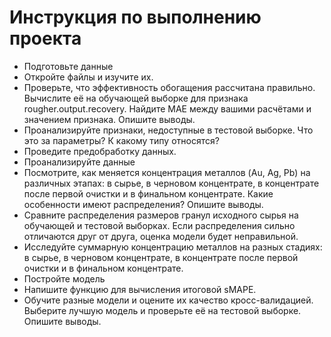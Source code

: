 # Инструкция по выполнению проекта #
- Подготовьте данные
- Откройте файлы и изучите их.
- Проверьте, что эффективность обогащения рассчитана правильно. Вычислите её на обучающей выборке для признака rougher.output.recovery. Найдите MAE между вашими расчётами и значением признака. Опишите выводы.
- Проанализируйте признаки, недоступные в тестовой выборке. Что это за параметры? К какому типу относятся?
- Проведите предобработку данных.
- Проанализируйте данные
- Посмотрите, как меняется концентрация металлов (Au, Ag, Pb) на различных этапах: в сырье, в черновом концентрате, в концентрате после первой очистки и в финальном концентрате. Какие особенности имеют распределения? Опишите выводы.
-  Сравните распределения размеров гранул исходного сырья на обучающей и тестовой выборках. Если распределения сильно отличаются друг от друга, оценка модели будет неправильной.
- Исследуйте суммарную концентрацию металлов на разных стадиях: в сырье, в черновом концентрате, в концентрате после первой очистки и в финальном концентрате.
- Постройте модель
- Напишите функцию для вычисления итоговой sMAPE.
- Обучите разные модели и оцените их качество кросс-валидацией. Выберите лучшую модель и проверьте её на тестовой выборке. Опишите выводы.
